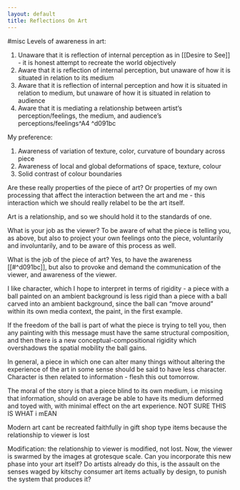 ```yaml
---
layout: default
title: Reflections On Art
---
```

#misc 
Levels of awareness in art:

1. Unaware that it is reflection of internal perception as in [[Desire to See]] - it is honest attempt to recreate the world objectively
2. Aware that it is reflection of internal perception, but unaware of how it is situated in relation to its medium
3. Aware that it is reflection of internal perception and how it is situated in relation to medium, but unaware of how it is situated in relation to audience
4. Aware that it is mediating a relationship between artist’s perception/feelings, the medium, and audience’s perceptions/feelings^A4 ^d091bc

My preference:
1. Awareness of variation of texture, color, curvature of boundary across piece
2. Awareness of local and global deformations of space, texture, colour
3. Solid contrast of colour boundaries

Are these really properties of the piece of art? Or properties of my own processing that affect the interaction between the art and me - this interaction which we should really relabel to be the art itself.

Art is a relationship, and so we should hold it to the standards of one. 

What is your job as the viewer? To be aware of what the piece is telling you, as above, but also to project your own feelings onto the piece, voluntarily and involuntarily, and to be aware of this process as well. 

What is the job of the piece of art? Yes, to have the awareness [[#^d091bc]], but also to provoke and demand the communication of the viewer, and awareness of the viewer.

I like character, which I hope to interpret in terms of rigidity - a piece with a ball painted on an ambient background is less rigid than a piece with a ball carved into an ambient background, since the ball can “move around” within its own media context, the paint, in the first example. 

If the freedom of the ball is part of what the piece is trying to tell you, then any painting with this message must have the same structural composition, and then there is a new conceptual-compositional rigidity which overshadows the spatial mobility the ball gains.

In general, a piece in which one can alter many things without altering the experience of the art in some sense should be said to have less character. Character is then related to information - flesh this out tomorrow.

The moral of the story is that a piece blind to its own medium, i.e missing that information, should on average be able to have its medium deformed and toyed with, with minimal effect on the art experience. NOT SURE THIS IS WHAT i mEAN

  

Modern art cant be recreated faithfully in gift shop type items because the relationship to viewer is lost

  

Modification: the relationship to viewer is modified, not lost. Now, the viewer is swarmed by the images at grotesque scale. Can you incorporate this new phase into your art itself? Do artists already do this, is the assault on the senses waged by kitschy consumer art items actually by design, to punish the system that produces it?

  

